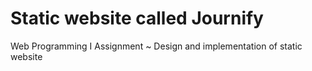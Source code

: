 # Static website called Journify
Web Programming I Assignment ~ Design and implementation of static website
